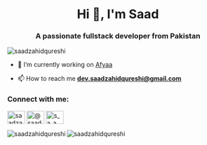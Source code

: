 <h1 align="center">Hi 👋, I'm Saad</h1>
<h3 align="center">A passionate fullstack developer from Pakistan</h3>

<p align="left"> <img src="https://komarev.com/ghpvc/?username=saadzahidqureshi&label=Profile%20views&color=0e75b6&style=flat" alt="saadzahidqureshi" /> </p>

- 🔭 I’m currently working on [Afyaa](https://github.com/SaadZahidQureshi/afyaa)

- 📫 How to reach me **dev.saadzahidqureshi@gmail.com**


<h3 align="left">Connect with me:</h3>
<p align="left">
<a href="https://dev.to/saadzahidqureshi" target="blank"><img align="center" src="https://raw.githubusercontent.com/rahuldkjain/github-profile-readme-generator/master/src/images/icons/Social/devto.svg" alt="saadzahidqureshi" height="30" width="40" /></a>
<a href="https://medium.com/@saadzahidqureshi" target="blank"><img align="center" src="https://raw.githubusercontent.com/rahuldkjain/github-profile-readme-generator/master/src/images/icons/Social/medium.svg" alt="@saadzahidqureshi" height="30" width="40" /></a>
<a href="https://twitter.com/s_a_a_d__z" target="blank"><img align="center" src="https://raw.githubusercontent.com/rahuldkjain/github-profile-readme-generator/master/src/images/icons/Social/twitter.svg" alt="s_a_a_d__z" height="30" width="40" /></a>
</p>


<p><img align="left" src="https://github-readme-stats.vercel.app/api/top-langs?username=saadzahidqureshi&show_icons=true&locale=en&layout=compact" alt="saadzahidqureshi" /></p>


<p><img align="center" src="https://github-readme-streak-stats.herokuapp.com/?user=saadzahidqureshi&" alt="saadzahidqureshi" /></p>
